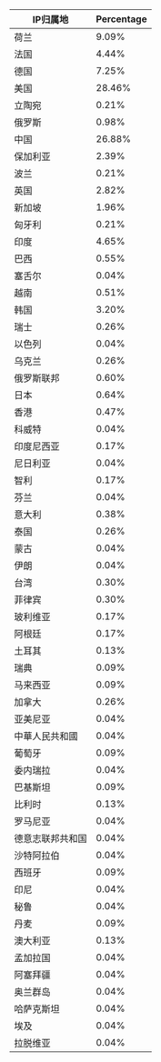 | IP归属地 | Percentage |
| ------- | ---------- |
| 荷兰 | 9.09% |
| 法国 | 4.44% |
| 德国 | 7.25% |
| 美国 | 28.46% |
| 立陶宛 | 0.21% |
| 俄罗斯 | 0.98% |
| 中国 | 26.88% |
| 保加利亚 | 2.39% |
| 波兰 | 0.21% |
| 英国 | 2.82% |
| 新加坡 | 1.96% |
| 匈牙利 | 0.21% |
| 印度 | 4.65% |
| 巴西 | 0.55% |
| 塞舌尔 | 0.04% |
| 越南 | 0.51% |
| 韩国 | 3.20% |
| 瑞士 | 0.26% |
| 以色列 | 0.04% |
| 乌克兰 | 0.26% |
| 俄罗斯联邦 | 0.60% |
| 日本 | 0.64% |
| 香港 | 0.47% |
| 科威特 | 0.04% |
| 印度尼西亚 | 0.17% |
| 尼日利亚 | 0.04% |
| 智利 | 0.17% |
| 芬兰 | 0.04% |
| 意大利 | 0.38% |
| 泰国 | 0.26% |
| 蒙古 | 0.04% |
| 伊朗 | 0.04% |
| 台湾 | 0.30% |
| 菲律宾 | 0.30% |
| 玻利维亚 | 0.17% |
| 阿根廷 | 0.17% |
| 土耳其 | 0.13% |
| 瑞典 | 0.09% |
| 马来西亚 | 0.09% |
| 加拿大 | 0.26% |
| 亚美尼亚 | 0.04% |
| 中華人民共和國 | 0.04% |
| 葡萄牙 | 0.09% |
| 委内瑞拉 | 0.04% |
| 巴基斯坦 | 0.09% |
| 比利时 | 0.13% |
| 罗马尼亚 | 0.04% |
| 德意志联邦共和国 | 0.04% |
| 沙特阿拉伯 | 0.04% |
| 西班牙 | 0.09% |
| 印尼 | 0.04% |
| 秘鲁 | 0.04% |
| 丹麦 | 0.09% |
| 澳大利亚 | 0.13% |
| 孟加拉国 | 0.04% |
| 阿塞拜疆 | 0.04% |
| 奥兰群岛 | 0.04% |
| 哈萨克斯坦 | 0.04% |
| 埃及 | 0.04% |
| 拉脱维亚 | 0.04% |
